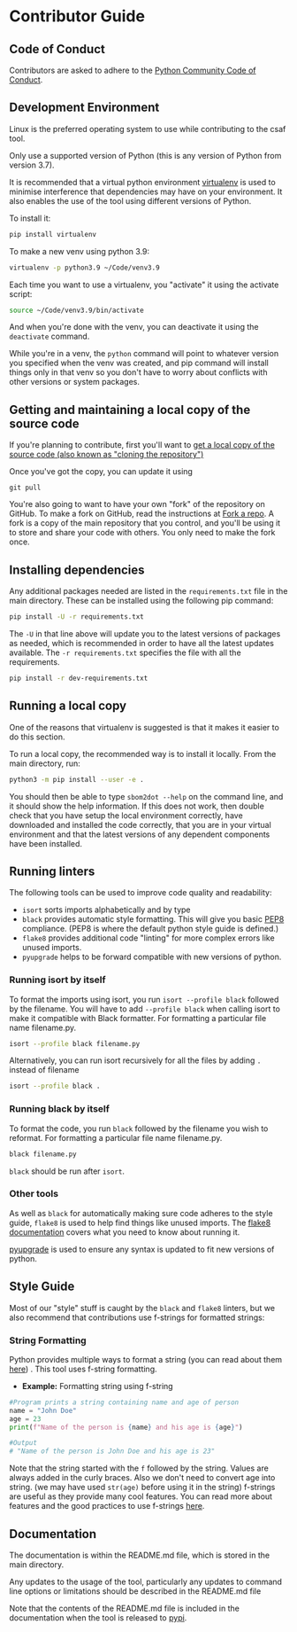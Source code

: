 # Contributor Guide

## Code of Conduct

Contributors are asked to adhere to the [Python Community Code of Conduct](https://www.python.org/psf/conduct/).

## Development Environment

Linux is the preferred operating system to use while contributing to the csaf tool.

Only use a supported version of Python (this is any version of Python from version 3.7).

It is recommended that a virtual python environment [virtualenv](https://virtualenv.pypa.io/en/latest/) is used to minimise
interference that dependencies may have on your environment. It also enables the use of the tool using different versions of Python.

To install it:

```bash
pip install virtualenv
```

To make a new venv using python 3.9:

```bash
virtualenv -p python3.9 ~/Code/venv3.9
```

Each time you want to use a virtualenv, you "activate" it using the activate script:

```bash
source ~/Code/venv3.9/bin/activate
```

And when you're done with the venv, you can deactivate it using the `deactivate` command.

While you're in a venv, the `python` command will point to whatever version you specified when the venv was created, and pip command will install things only in that venv so you don't have to worry about conflicts with other versions or system packages.

## Getting and maintaining a local copy of the source code

If you're planning to contribute, first you'll want to
[get a local copy of the source code (also known as "cloning the repository")](https://help.github.com/en/github/creating-cloning-and-archiving-repositories/cloning-a-repository)

Once you've got the copy, you can update it using

`git pull`

You're also going to want to have your own "fork" of the repository on GitHub.
To make a fork on GitHub, read the instructions at [Fork a
repo](https://help.github.com/en/github/getting-started-with-github/fork-a-repo).
A fork is a copy of the main repository that you control, and you'll be using
it to store and share your code with others.  You only need to make the fork once.

## Installing dependencies

Any additional packages needed are listed in the `requirements.txt` file in the main directory.
These can be installed using the following pip command:

```bash
pip install -U -r requirements.txt
```

The `-U` in that line above will update you to the latest versions of packages as needed, which is recommended
in order to have all the latest updates available. The `-r requirements.txt` specifies the file with all the requirements.

```bash
pip install -r dev-requirements.txt
```

## Running a local copy 

One of the reasons that virtualenv is suggested is that it makes it easier to do this section.

To run a local copy, the recommended way is to install it locally. From the main directory, run:

```bash
python3 -m pip install --user -e .
```

You should then be able to type `sbom2dot --help` on the command line, and it should show the help information. If this does not
work, then double check that you have setup the local environment correctly, have downloaded and installed the code correctly,
that you are in your virtual environment and that the latest versions of
any dependent components have been installed.

## Running linters

The following tools can be used to improve code quality and readability:

- `isort` sorts imports alphabetically and by type
- `black` provides automatic style formatting.  This will give you basic [PEP8](https://www.python.org/dev/peps/pep-0008/) compliance. (PEP8 is where the default python style guide is defined.)
- `flake8` provides additional code "linting" for more complex errors like unused imports.
- `pyupgrade` helps to be forward compatible with new versions of python.

### Running isort by itself

To format the imports using isort, you run `isort --profile black` followed by the filename. You will have to add `--profile black` when calling isort to make it compatible with Black formatter. For formatting a particular file name filename.py.

```bash
isort --profile black filename.py
```

Alternatively, you can run isort recursively for all the files by adding `.` instead of filename

```bash
isort --profile black .
```

### Running black by itself

To format the code, you run `black` followed by the filename you wish to reformat.  For formatting a particular file name filename.py.

```bash
black filename.py
```

`black` should be run after `isort`.

### Other tools

As well as `black` for automatically making sure code adheres to the style guide, `flake8` is used to help find things like unused imports.  The [flake8 documentation](https://flake8.pycqa.org/en/latest/user/index.html) covers what you need to know about running it.

[pyupgrade](https://github.com/asottile/pyupgrade) is used to ensure any syntax is updated to fit new versions of python.

## Style Guide

Most of our "style" stuff is caught by the `black` and `flake8` linters, but we also recommend that
contributions use f-strings for formatted strings:

### String Formatting

Python provides multiple ways to format a string (you can read about them [here](https://realpython.com/python-formatted-output/)) .
This tool uses f-string formatting.

- **Example:** Formatting string using f-string

```python
#Program prints a string containing name and age of person
name = "John Doe"
age = 23
print(f"Name of the person is {name} and his age is {age}")

#Output
# "Name of the person is John Doe and his age is 23"
```

Note that the string started with the `f` followed by the string. Values are always added in the curly braces. Also we don't need to convert age into string. (we may have used `str(age)` before using it in the string) f-strings are useful as they provide many cool features. You can read more about features and the good practices to use f-strings [here](https://realpython.com/python-f-strings/#f-strings-a-new-and-improved-way-to-format-strings-in-python).

## Documentation

The documentation is within the README.md file, which is stored in the main directory.

Any updates to the usage of the tool, particularly any updates to command line options or limitations should be described in the README.md file

Note that the contents of the README.md file is included in the documentation when the tool is released to [pypi](https://pypi.org/).